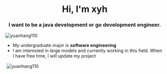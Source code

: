 <h1 align="center">Hi, I'm xyh</h1>
<h3 align="center">I want to be a java development or go development engineer.</h3>

<p align="left"> <img src="https://komarev.com/ghpvc/?username=yuanhang110&label=Profile%20views&color=0e75b6&style=flat" alt="yuanhang110" /> </p>

- My undergraduate major is **software engineering**
- I am interested in large models and currently working in this field. When I have free time, I will update my project
<p>&nbsp;<img align="center" src="https://github-readme-stats.vercel.app/api?username=yuanhang110&show_icons=true&locale=en" alt="yuanhang110" /></p>

